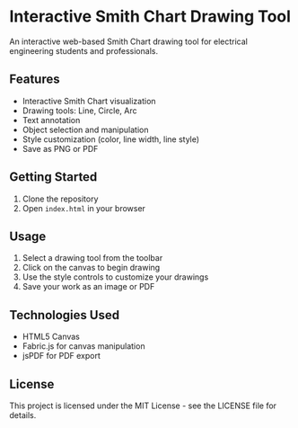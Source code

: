 # Interactive Smith Chart Drawing Tool

An interactive web-based Smith Chart drawing tool for electrical engineering students and professionals.

## Features

- Interactive Smith Chart visualization
- Drawing tools: Line, Circle, Arc
- Text annotation
- Object selection and manipulation
- Style customization (color, line width, line style)
- Save as PNG or PDF

## Getting Started

1. Clone the repository
2. Open `index.html` in your browser

## Usage

1. Select a drawing tool from the toolbar
2. Click on the canvas to begin drawing
3. Use the style controls to customize your drawings
4. Save your work as an image or PDF

## Technologies Used

- HTML5 Canvas
- Fabric.js for canvas manipulation
- jsPDF for PDF export

## License

This project is licensed under the MIT License - see the LICENSE file for details. 